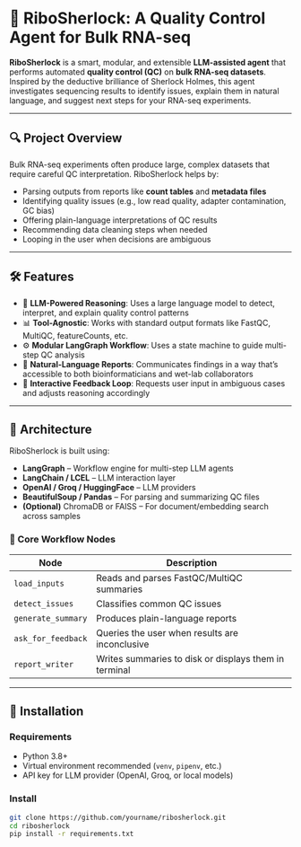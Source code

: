 # 🧬 RiboSherlock: A Quality Control Agent for Bulk RNA-seq

**RiboSherlock** is a smart, modular, and extensible **LLM-assisted agent** that performs automated **quality control (QC)** on **bulk RNA-seq datasets**. Inspired by the deductive brilliance of Sherlock Holmes, this agent investigates sequencing results to identify issues, explain them in natural language, and suggest next steps for your RNA-seq experiments.

---

## 🔍 Project Overview

Bulk RNA-seq experiments often produce large, complex datasets that require careful QC interpretation. RiboSherlock helps by:

- Parsing outputs from reports like **count tables** and **metadata files** 
- Identifying quality issues (e.g., low read quality, adapter contamination, GC bias)
- Offering plain-language interpretations of QC results
- Recommending data cleaning steps when needed
- Looping in the user when decisions are ambiguous

---

## 🛠️ Features

- 🧠 **LLM-Powered Reasoning**: Uses a large language model to detect, interpret, and explain quality control patterns
- 📊 **Tool-Agnostic**: Works with standard output formats like FastQC, MultiQC, featureCounts, etc.
- ⚙️ **Modular LangGraph Workflow**: Uses a state machine to guide multi-step QC analysis
- 📝 **Natural-Language Reports**: Communicates findings in a way that’s accessible to both bioinformaticians and wet-lab collaborators
- 🔁 **Interactive Feedback Loop**: Requests user input in ambiguous cases and adjusts reasoning accordingly

---

## 🧱 Architecture

RiboSherlock is built using:

- **LangGraph** – Workflow engine for multi-step LLM agents
- **LangChain / LCEL** – LLM interaction layer
- **OpenAI / Groq / HuggingFace** – LLM providers
- **BeautifulSoup / Pandas** – For parsing and summarizing QC files
- **(Optional)** ChromaDB or FAISS – For document/embedding search across samples

### 📌 Core Workflow Nodes

| Node               | Description                                          |
|--------------------|------------------------------------------------------|
| `load_inputs`       | Reads and parses FastQC/MultiQC summaries           |
| `detect_issues`     | Classifies common QC issues                         |
| `generate_summary`  | Produces plain-language reports                     |
| `ask_for_feedback`  | Queries the user when results are inconclusive      |
| `report_writer`     | Writes summaries to disk or displays them in terminal |

---

## 🧰 Installation

### Requirements

- Python 3.8+
- Virtual environment recommended (`venv`, `pipenv`, etc.)
- API key for LLM provider (OpenAI, Groq, or local models)

### Install

```bash
git clone https://github.com/yourname/ribosherlock.git
cd ribosherlock
pip install -r requirements.txt

